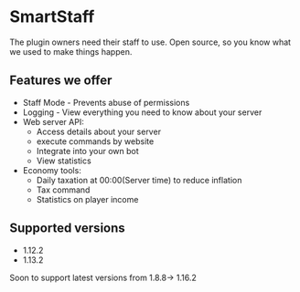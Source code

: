 # SmartStaff

The plugin owners need their staff to use. Open source, so you know what we used to make things happen.

## Features we offer
* Staff Mode - Prevents abuse of permissions
* Logging - View everything you need to know about your server
* Web server API:
    - Access details about your server
    - execute commands by website
    - Integrate into your own bot
    - View statistics
* Economy tools:
    - Daily taxation at 00:00(Server time) to reduce inflation
    - Tax command
    - Statistics on player income

## Supported versions

* 1.12.2
* 1.13.2

Soon to support latest versions from 1.8.8-> 1.16.2


